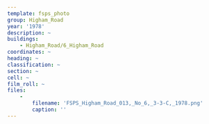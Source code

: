 ```yaml
---
template: fsps_photo
group: Higham_Road
year: '1978'
description: ~
buildings:
    - Higham_Road/6_Higham_Road
coordinates: ~
heading: ~
classification: ~
section: ~
cell: ~
film_roll: ~
files:
    -
        filename: 'FSPS_Higham_Road_013,_No_6,_3-3-C,_1978.png'
        caption: ''
---
```

